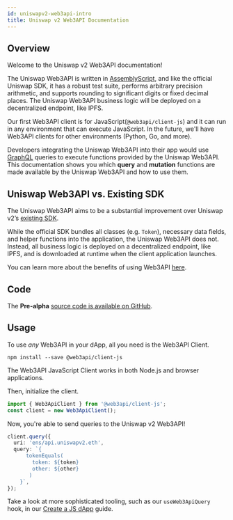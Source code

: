 ```yaml
---
id: uniswapv2-web3api-intro
title: Uniswap v2 Web3API Documentation
---
```


## Overview

Welcome to the Uniswap v2 Web3API documentation!

The Uniswap Web3API is written in [AssemblyScript](https://www.assemblyscript.org/), and like the official Uniswap SDK, it has a robust test suite, performs arbitrary precision arithmetic, and supports rounding to significant digits or fixed decimal places. The Uniswap Web3API business logic will be deployed on a decentralized endpoint, like IPFS.

Our first Web3API client is for JavaScript(`@web3api/client-js`) and it can run in any environment that can execute JavaScript. In the future, we'll have Web3API clients for other environments (Python, Go, and more).

Developers integrating the Uniswap Web3API into their app would use [GraphQL](https://graphql.org/) queries to execute functions provided by the Uniswap Web3API. This documentation shows you which **query** and **mutation** functions are made available by the Uniswap Web3API and how to use them.

## Uniswap Web3API vs. Existing SDK

The Uniswap Web3API aims to be a substantial improvement over Uniswap v2’s [existing SDK](https://uniswap.org/docs/v2/SDK/getting-started/).

While the official SDK bundles all classes (e.g. `Token`), necessary data fields, and helper functions into the application, the Uniswap Web3API does not. Instead, all business logic is deployed on a decentralized endpoint, like IPFS, and is downloaded at runtime when the client application launches.

You can learn more about the benefits of using Web3API [here](/whatis).

## Code

The **Pre-alpha** [source code is available on GitHub](https://github.com/web3-api/monorepo/tree/uniswap-web3api).

## Usage

To use _any_ Web3API in your dApp, all you need is the Web3API Client.

```
npm install --save @web3api/client-js
```

The Web3API JavaScript Client works in both Node.js and browser applications.

Then, initialize the client.

```typescript
import { Web3ApiClient } from '@web3api/client-js';
const client = new Web3ApiClient();
```

Now, you're able to send queries to the Uniswap v2 Web3API!

```typescript
client.query({
  uri: 'ens/api.uniswapv2.eth',
  query: `{
      tokenEquals(
        token: ${token}
        other: ${other}
       )
 	}`,
});
```

Take a look at more sophisticated tooling, such as our `useWeb3ApiQuery` hook, in our [Create a JS dApp](/guides/create-js-dapp/01) guide.
